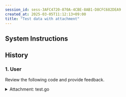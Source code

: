 ```yaml
---
session_id: sess-3AFC4720-870A-4CBE-8AB1-D8CFC682DEA9
created_at: 2025-03-05T11:12:13+09:00
title: "Test data with attachment"
---
```


## System Instructions

## History

### 1. **User**
Review the following code and provide feedback.

<details>

<summary>Attachment: test.go</summary>

```go
package main
import (
    "fmt"
)

func main() {
    fmt.Println("Hello, World!")
}
```

</details>

